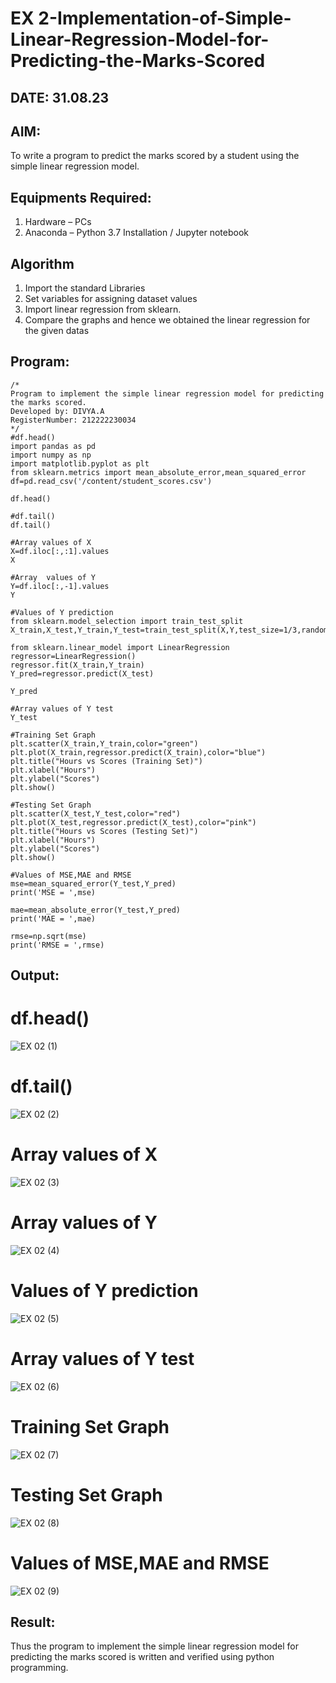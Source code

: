 #  EX 2-Implementation-of-Simple-Linear-Regression-Model-for-Predicting-the-Marks-Scored
## DATE: 31.08.23
## AIM:
To write a program to predict the marks scored by a student using the simple linear regression model.

## Equipments Required:
1. Hardware – PCs
2. Anaconda – Python 3.7 Installation / Jupyter notebook

## Algorithm
1. Import the standard Libraries
2. Set variables for assigning dataset values
3. Import linear regression from sklearn.
4. Compare the graphs and hence we obtained the linear regression for the given datas

## Program:
```
/*
Program to implement the simple linear regression model for predicting the marks scored.
Developed by: DIVYA.A
RegisterNumber: 212222230034 
*/
#df.head()
import pandas as pd
import numpy as np
import matplotlib.pyplot as plt
from sklearn.metrics import mean_absolute_error,mean_squared_error
df=pd.read_csv('/content/student_scores.csv')

df.head()

#df.tail()
df.tail()

#Array values of X
X=df.iloc[:,:1].values
X

#Array  values of Y
Y=df.iloc[:,-1].values
Y

#Values of Y prediction
from sklearn.model_selection import train_test_split
X_train,X_test,Y_train,Y_test=train_test_split(X,Y,test_size=1/3,random_state=0)

from sklearn.linear_model import LinearRegression
regressor=LinearRegression()
regressor.fit(X_train,Y_train)
Y_pred=regressor.predict(X_test)

Y_pred

#Array values of Y test
Y_test

#Training Set Graph
plt.scatter(X_train,Y_train,color="green")
plt.plot(X_train,regressor.predict(X_train),color="blue")
plt.title("Hours vs Scores (Training Set)")
plt.xlabel("Hours")
plt.ylabel("Scores")
plt.show()

#Testing Set Graph
plt.scatter(X_test,Y_test,color="red")
plt.plot(X_test,regressor.predict(X_test),color="pink")
plt.title("Hours vs Scores (Testing Set)")
plt.xlabel("Hours")
plt.ylabel("Scores")
plt.show()

#Values of MSE,MAE and RMSE
mse=mean_squared_error(Y_test,Y_pred)
print('MSE = ',mse)

mae=mean_absolute_error(Y_test,Y_pred)
print('MAE = ',mae)

rmse=np.sqrt(mse)
print('RMSE = ',rmse)
```

## Output:
# df.head()
![EX 02 (1)](https://github.com/Divya110205/Implementation-of-Simple-Linear-Regression-Model-for-Predicting-the-Marks-Scored/assets/119404855/255a1aae-0913-4f0c-85fd-316e13ea7acd)

# df.tail()
![EX 02 (2)](https://github.com/Divya110205/Implementation-of-Simple-Linear-Regression-Model-for-Predicting-the-Marks-Scored/assets/119404855/04704f85-db38-4e9b-899d-4e80f945fa2c)

# Array values of X
![EX 02 (3)](https://github.com/Divya110205/Implementation-of-Simple-Linear-Regression-Model-for-Predicting-the-Marks-Scored/assets/119404855/db613a50-f1e5-4a90-8bb8-e60720b3f423)

# Array values of Y
![EX 02 (4)](https://github.com/Divya110205/Implementation-of-Simple-Linear-Regression-Model-for-Predicting-the-Marks-Scored/assets/119404855/c91c4b1c-5dbd-4166-93d0-3f5febdf5e42)

# Values of Y prediction
![EX 02 (5)](https://github.com/Divya110205/Implementation-of-Simple-Linear-Regression-Model-for-Predicting-the-Marks-Scored/assets/119404855/883bc75a-9c98-4315-8a44-8895f442beb1)

# Array values of Y test
![EX 02 (6)](https://github.com/Divya110205/Implementation-of-Simple-Linear-Regression-Model-for-Predicting-the-Marks-Scored/assets/119404855/0ece98ac-e71d-4c50-9d88-48cc1878b39f)

# Training Set Graph
![EX 02 (7)](https://github.com/Divya110205/Implementation-of-Simple-Linear-Regression-Model-for-Predicting-the-Marks-Scored/assets/119404855/0eeab6e6-d1ee-496b-a1a0-dbc1af087720)

# Testing Set Graph
![EX 02 (8)](https://github.com/Divya110205/Implementation-of-Simple-Linear-Regression-Model-for-Predicting-the-Marks-Scored/assets/119404855/2b04514f-c73d-4481-9a4d-a8282c769245)

# Values of MSE,MAE and RMSE
![EX 02 (9)](https://github.com/Divya110205/Implementation-of-Simple-Linear-Regression-Model-for-Predicting-the-Marks-Scored/assets/119404855/2ffc5aa5-abb6-463d-92cc-6d570dce8f75)

## Result:
Thus the program to implement the simple linear regression model for predicting the marks scored is written and verified using python programming.
